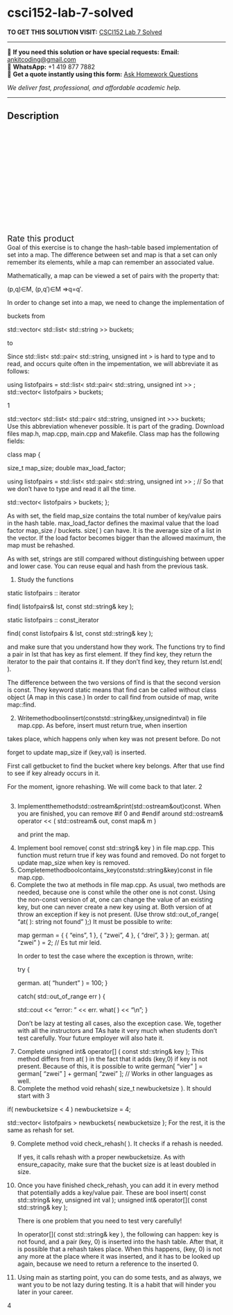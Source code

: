 # csci152-lab-7-solved
**TO GET THIS SOLUTION VISIT:** [CSCI152 Lab 7 Solved](https://www.ankitcodinghub.com/product/csci152-lab-7-solved/)


---

📩 **If you need this solution or have special requests:** **Email:** ankitcoding@gmail.com  
📱 **WhatsApp:** +1 419 877 7882  
📄 **Get a quote instantly using this form:** [Ask Homework Questions](https://www.ankitcodinghub.com/services/ask-homework-questions/)

*We deliver fast, professional, and affordable academic help.*

---

<h2>Description</h2>



<div class="kk-star-ratings kksr-auto kksr-align-center kksr-valign-top" data-payload="{&quot;align&quot;:&quot;center&quot;,&quot;id&quot;:&quot;96952&quot;,&quot;slug&quot;:&quot;default&quot;,&quot;valign&quot;:&quot;top&quot;,&quot;ignore&quot;:&quot;&quot;,&quot;reference&quot;:&quot;auto&quot;,&quot;class&quot;:&quot;&quot;,&quot;count&quot;:&quot;0&quot;,&quot;legendonly&quot;:&quot;&quot;,&quot;readonly&quot;:&quot;&quot;,&quot;score&quot;:&quot;0&quot;,&quot;starsonly&quot;:&quot;&quot;,&quot;best&quot;:&quot;5&quot;,&quot;gap&quot;:&quot;4&quot;,&quot;greet&quot;:&quot;Rate this product&quot;,&quot;legend&quot;:&quot;0\/5 - (0 votes)&quot;,&quot;size&quot;:&quot;24&quot;,&quot;title&quot;:&quot;CSCI152 Lab 7 Solved&quot;,&quot;width&quot;:&quot;0&quot;,&quot;_legend&quot;:&quot;{score}\/{best} - ({count} {votes})&quot;,&quot;font_factor&quot;:&quot;1.25&quot;}">

<div class="kksr-stars">

<div class="kksr-stars-inactive">
            <div class="kksr-star" data-star="1" style="padding-right: 4px">


<div class="kksr-icon" style="width: 24px; height: 24px;"></div>
        </div>
            <div class="kksr-star" data-star="2" style="padding-right: 4px">


<div class="kksr-icon" style="width: 24px; height: 24px;"></div>
        </div>
            <div class="kksr-star" data-star="3" style="padding-right: 4px">


<div class="kksr-icon" style="width: 24px; height: 24px;"></div>
        </div>
            <div class="kksr-star" data-star="4" style="padding-right: 4px">


<div class="kksr-icon" style="width: 24px; height: 24px;"></div>
        </div>
            <div class="kksr-star" data-star="5" style="padding-right: 4px">


<div class="kksr-icon" style="width: 24px; height: 24px;"></div>
        </div>
    </div>

<div class="kksr-stars-active" style="width: 0px;">
            <div class="kksr-star" style="padding-right: 4px">


<div class="kksr-icon" style="width: 24px; height: 24px;"></div>
        </div>
            <div class="kksr-star" style="padding-right: 4px">


<div class="kksr-icon" style="width: 24px; height: 24px;"></div>
        </div>
            <div class="kksr-star" style="padding-right: 4px">


<div class="kksr-icon" style="width: 24px; height: 24px;"></div>
        </div>
            <div class="kksr-star" style="padding-right: 4px">


<div class="kksr-icon" style="width: 24px; height: 24px;"></div>
        </div>
            <div class="kksr-star" style="padding-right: 4px">


<div class="kksr-icon" style="width: 24px; height: 24px;"></div>
        </div>
    </div>
</div>


<div class="kksr-legend" style="font-size: 19.2px;">
            <span class="kksr-muted">Rate this product</span>
    </div>
    </div>
<div class="page" title="Page 1">
<div class="layoutArea">
<div class="column">
Goal of this exercise is to change the hash-table based implementation of set into a map. The difference between set and map is that a set can only remember its elements, while a map can remember an associated value.

Mathematically, a map can be viewed a set of pairs with the property that:

(p,q)∈M, (p,q′)∈M ⇒q=q′.

In order to change set into a map, we need to change the implementation of

buckets from

std::vector&lt; std::list&lt; std::string &gt;&gt; buckets;

to

Since std::list&lt; std::pair&lt; std::string, unsigned int &gt; is hard to type and to read, and occurs quite often in the impementation, we will abbreviate it as follows:

using listofpairs = std::list&lt; std::pair&lt; std::string, unsigned int &gt;&gt; ; std::vector&lt; listofpairs &gt; buckets;

1

</div>
</div>
<div class="layoutArea">
<div class="column">
std::vector&lt; std::list&lt; std::pair&lt; std::string, unsigned int &gt;&gt;&gt; buckets;

</div>
</div>
</div>
<div class="page" title="Page 2">
<div class="layoutArea">
<div class="column">
Use this abbreviation whenever possible. It is part of the grading. Download files map.h, map.cpp, main.cpp and Makefile. Class map has the following fields:

class map {

size_t map_size; double max_load_factor;

using listofpairs = std::list&lt; std::pair&lt; std::string, unsigned int &gt;&gt; ; // So that we don’t have to type and read it all the time.

std::vector&lt; listofpairs &gt; buckets; };

As with set, the field map_size contains the total number of key/value pairs in the hash table. max_load_factor defines the maximal value that the load factor map_size / buckets. size( ) can have. It is the average size of a list in the vector. If the load factor becomes bigger than the allowed maximum, the map must be rehashed.

As with set, strings are still compared without distinguishing between upper and lower case. You can reuse equal and hash from the previous task.

1. Study the functions

static listofpairs :: iterator

find( listofpairs&amp; lst, const std::string&amp; key );

static listofpairs :: const_iterator

find( const listofpairs &amp; lst, const std::string&amp; key );

and make sure that you understand how they work. The functions try to find a pair in lst that has key as first element. If they find key, they return the iterator to the pair that contains it. If they don’t find key, they return lst.end( ).

The difference between the two versions of find is that the second version is const. They keyword static means that find can be called without class object (A map in this case.) In order to call find from outside of map, write map::find.

2. Writemethodboolinsert(conststd::string&amp;key,unsignedintval) in file map.cpp. As before, insert must return true, when insertion

takes place, which happens only when key was not present before. Do not

forget to update map_size if (key,val) is inserted.

First call getbucket to find the bucket where key belongs. After that use find to see if key already occurs in it.

For the moment, ignore rehashing. We will come back to that later. 2

</div>
</div>
</div>
<div class="page" title="Page 3">
<div class="layoutArea">
<div class="column">
<ol start="3">
<li>Implementthemethodstd::ostream&amp;print(std::ostream&amp;out)const. When you are finished, you can remove #if 0 and #endif around std::ostream&amp; operator &lt;&lt; ( std::ostream&amp; out, const map&amp; m )

and print the map.</li>
<li>Implement bool remove( const std::string&amp; key ) in file map.cpp. This function must return true if key was found and removed. Do not
forget to update map_size when key is removed.
</li>
<li>Completemethodboolcontains_key(conststd::string&amp;key)const
in file map.cpp.
</li>
<li>Complete the two at methods in file map.cpp. As usual, two methods are needed, because one is const while the other one is not const. Using the non-const version of at, one can change the value of an existing key, but one can never create a new key using at. Both version of at throw an exception if key is not present.
(Use throw std::out_of_range( “at( ): string not found” );) It must be possible to write:

map german = { { “eins”, 1 }, { “zwei”, 4 }, { “drei”, 3 } }; german. at( “zwei” ) = 2; // Es tut mir leid.

In order to test the case where the exception is thrown, write:

try {

german. at( “hundert” ) = 100; }

catch( std::out_of_range err ) {

std::cout &lt;&lt; “error: ” &lt;&lt; err. what( ) &lt;&lt; “\n”; }

Don’t be lazy at testing all cases, also the exception case. We, together with all the instructors and TAs hate it very much when students don’t test carefully. Your future employer will also hate it.
</li>
<li>Complete unsigned int&amp; operator[] ( const std::string&amp; key ); This method differs from at( ) in the fact that it adds (key,0) if key is not present. Because of this, it is possible to write
german[ “vier” ] = german[ “zwei” ] + german[ “zwei” ]; // Works in other languages as well.
</li>
<li>Complete the method void rehash( size_t newbucketsize ). It should start with
3
</li>
</ol>
</div>
</div>
</div>
<div class="page" title="Page 4">
<div class="layoutArea">
<div class="column">
if( newbucketsize &lt; 4 ) newbucketsize = 4;

std::vector&lt; listofpairs &gt; newbuckets{ newbucketsize }; For the rest, it is the same as rehash for set.

<ol start="9">
<li>Complete method void check_rehash( ). It checks if a rehash is needed.

If yes, it calls rehash with a proper newbucketsize. As with ensure_capacity, make sure that the bucket size is at least doubled in size.</li>
<li>Once you have finished check_rehash, you can add it in every method that potentially adds a key/value pair. These are
bool insert( const std::string&amp; key, unsigned int val ); unsigned int&amp; operator[]( const std::string&amp; key );

There is one problem that you need to test very carefully!

In operator[]( const std::string&amp; key ), the following can happen: key is not found, and a pair (key, 0) is inserted into the hash table. After that, it is possible that a rehash takes place. When this happens, (key, 0) is not any more at the place where it was inserted, and it has to be looked up again, because we need to return a reference to the inserted 0.
</li>
<li>Using main as starting point, you can do some tests, and as always, we want you to be not lazy during testing. It is a habit that will hinder you later in your career.</li>
</ol>
</div>
</div>
<div class="layoutArea">
<div class="column">
4

</div>
</div>
</div>
